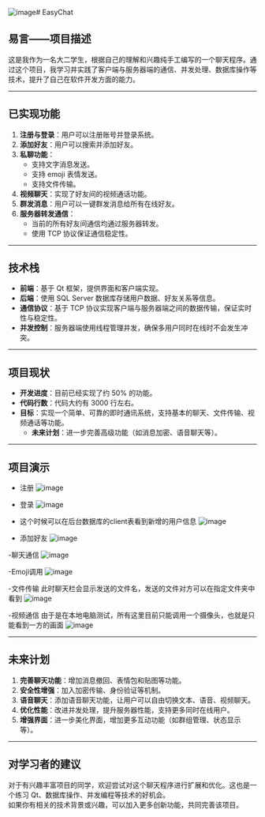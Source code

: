 ![image](https://github.com/user-attachments/assets/a9c09954-0edb-450a-820b-2c85ff134c24)# EasyChat

## **易言——项目描述**
这是我作为一名大二学生，根据自己的理解和兴趣纯手工编写的一个聊天程序。通过这个项目，我学习并实践了客户端与服务器端的通信、并发处理、数据库操作等技术，提升了自己在软件开发方面的能力。

---

## **已实现功能**
1. **注册与登录**：用户可以注册账号并登录系统。  
2. **添加好友**：用户可以搜索并添加好友。  
3. **私聊功能**：
   - 支持文字消息发送。
   - 支持 emoji 表情发送。
   - 支持文件传输。
4. **视频聊天**：实现了好友间的视频通话功能。  
5. **群发消息**：用户可以一键群发消息给所有在线好友。  
6. **服务器转发通信**：
   - 当前的所有好友间通信均通过服务器转发。
   - 使用 TCP 协议保证通信稳定性。  

---

## **技术栈**
- **前端**：基于 Qt 框架，提供界面和客户端实现。  
- **后端**：使用 SQL Server 数据库存储用户数据、好友关系等信息。  
- **通信协议**：基于 TCP 协议实现客户端与服务器端之间的数据传输，保证实时性与稳定性。  
- **并发控制**：服务器端使用线程管理并发，确保多用户同时在线时不会发生冲突。  

---

## **项目现状**
- **开发进度**：目前已经实现了约 50% 的功能。  
- **代码行数**：代码大约有 3000 行左右。  
- **目标**：实现一个简单、可靠的即时通讯系统，支持基本的聊天、文件传输、视频通话等功能。  
  - **未来计划**：进一步完善高级功能（如消息加密、语音聊天等）。  

---

## **项目演示**
- 注册
![image](https://github.com/user-attachments/assets/2e8cd8b7-f316-4eed-92c5-87dc2a0a6e11)

- 登录
![image](https://github.com/user-attachments/assets/d8aef538-0b56-42fd-940c-238252562f89)
- 这个时候可以在后台数据库的client表看到新增的用户信息
![image](https://github.com/user-attachments/assets/e01af893-9602-4be5-8dc5-f41334282012)

- 添加好友
![image](https://github.com/user-attachments/assets/6ed15d65-c39d-4635-8987-9e85045cf61d)

-聊天通信
![image](https://github.com/user-attachments/assets/cd79e583-1d52-420e-bed1-ac445913616a)

-Emoji调用
![image](https://github.com/user-attachments/assets/02d7e631-2802-49fe-aa10-367b8e224ed9)

-文件传输
此时聊天栏会显示发送的文件名，发送的文件对方可以在指定文件夹中看到
![image](https://github.com/user-attachments/assets/6fa70e3c-2a6b-40f8-8cd7-053c54e3e27c)

-视频通信
由于是在本地电脑测试，所有这里目前只能调用一个摄像头，也就是只能看到一方的画面
![image](https://github.com/user-attachments/assets/989ef8d6-286a-4ac6-84b3-84c9cef41595)

---

## **未来计划**
1. **完善聊天功能**：增加消息撤回、表情包和贴图等功能。  
2. **安全性增强**：加入加密传输、身份验证等机制。  
3. **语音聊天**：添加语音聊天功能，让用户可以自由切换文本、语音、视频聊天。  
4. **优化性能**：改进并发处理，提升服务器性能，支持更多同时在线用户。  
5. **增强界面**：进一步美化界面，增加更多互动功能（如群组管理、状态显示等）。  

---

## **对学习者的建议**
对于有兴趣丰富项目的同学，欢迎尝试对这个聊天程序进行扩展和优化。这也是一个练习 Qt、数据库操作、并发编程等技术的好机会。  
如果你有相关的技术背景或兴趣，可以加入更多创新功能，共同完善该项目。
